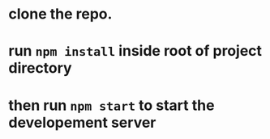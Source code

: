 # clone the repo.

# run `npm install` inside root of project directory
 
# then run `npm start` to start the developement server
